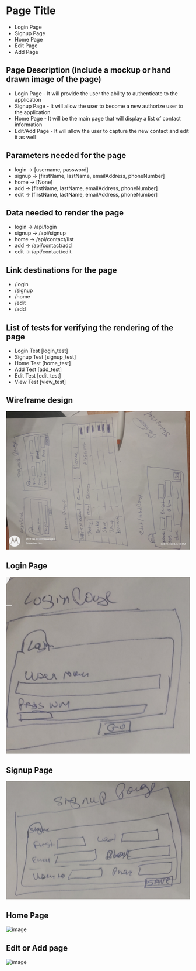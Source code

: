 # Page Title

- Login Page
- Signup Page
- Home Page
- Edit Page
- Add Page

## Page Description (include a mockup or hand drawn image of the page)

- Login Page - It will provide the user the ability to authenticate to the application
- Signup Page - It will allow the user to become a new authorize user to the application
- Home Page - It will be the main page that will display a list of contact information
- Edit/Add Page - It will allow the user to capture the new contact and edit it as well

## Parameters needed for the page

- login -> [username, password]
- signup -> [firstName, lastName, emailAddress, phoneNumber]
- home -> [None]
- add -> [firstName, lastName, emailAddress, phoneNumber]
- edit -> [firstName, lastName, emailAddress, phoneNumber]

## Data needed to render the page

- login -> /api/login
- signup -> /api/signup
- home -> /api/contact/list
- add -> /api/contact/add
- edit -> /api/contact/edit

## Link destinations for the page

- /login
- /signup
- /home
- /edit
- /add

## List of tests for verifying the rendering of the page

- Login Test [login_test]
- Signup Test [signup_test]
- Home Test [home_test]
- Add Test [add_test]
- Edit Test [edit_test]
- View Test [view_test]


## Wireframe design
![image](./images/design.jpg)

## Login Page
![image](./images/login_page.png)

## Signup Page
![image](./images/signup_page.png)

## Home Page
![image](./images/home_page.png)

## Edit or Add page
![image](./images/add_edit_page.png)
